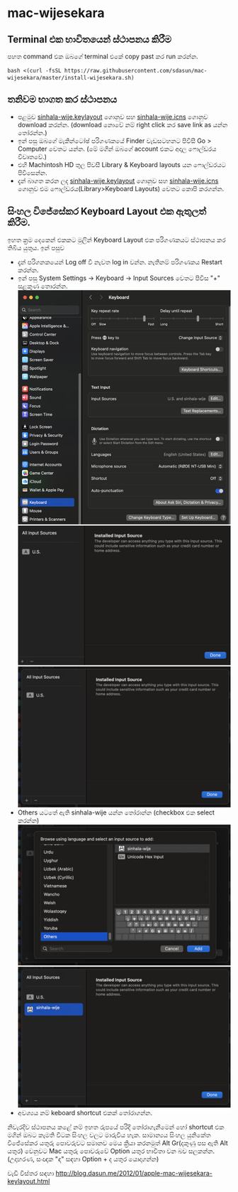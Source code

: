 # mac-wijesekara

## Terminal එක භාවිතයෙන් ස්ථාපනය කිරීම
පහත command එක ඔබගේ terminal එකේ copy past කර run කරන්න.
```
bash <(curl -fsSL https://raw.githubusercontent.com/sdasun/mac-wijesekara/master/install-wijesekara.sh)
```
## තනිවම භාගත කර ස්ථාපනය
* පළමුව [sinhala-wije.keylayout](https://raw.githubusercontent.com/sdasun/mac-wijesekara/master/sinhala-wije.keylayout) ගොනුව සහ [sinhala-wije.icns](https://raw.githubusercontent.com/sdasun/mac-wijesekara/master/sinhala-wije.icns) ගොනුව download කරන්න. (download නොවේ නම් right click කර save link as යන්න තෝරන්න.)
* ඉන් පසු ඔබගේ මැකින්ටෝෂ් පරිගණකයේ Finder වැඩසටහනට පිවිසී Go > Computer වෙතට යන්න.
(මේ මගින් ඔබගේ account එකට අදාල ෆොල්ඩරය  විවෘතවේ.)
* එහි Machintosh HD තුල පිවසී Library & Keyboard layouts යන ෆොල්ඩරයට පිවිසෙන්න.
* දැන් බාගත කරන ලද [sinhala-wije.keylayout](https://raw.githubusercontent.com/sdasun/mac-wijesekara/master/sinhala-wije.keylayout) ගොනුව සහ [sinhala-wije.icns](https://raw.githubusercontent.com/sdasun/mac-wijesekara/master/sinhala-wije.icns) ගොනුව එම ෆොල්ඩරය(Library>Keyboard Layouts) වෙතට කොපි කරගන්න.


## සිංහල විජේසේකර Keyboard Layout එක ඇතුලත් කිරීම.
ඉහත ක්‍රම දෙකෙන් එකකට මුලින් Keyboard Layout එක පරිගණකයට ස්ථාපනය කර තිබිය යුතුය. ඉන් පසුව
* දැන් පරිගනකයෙන් Log off වී නැවත log in වන්න. නැතිනම් පරිගණකය Restart කරන්න.
* ඉන් පසු System Settings → Keyboard → Input Sources  වෙතට පිවිස "+" සළකුණ තොරන්න.
<br/>![Step 1](https://github.com/sdasun/mac-wijesekara/blob/master/images/step1.png?raw=true)
<br/>![Step 2](https://github.com/sdasun/mac-wijesekara/blob/master/images/step2.png?raw=true)
<br/>![Step 3](https://github.com/sdasun/mac-wijesekara/blob/master/images/step3.png?raw=true)
* Others යටතේ ඇති sinhala-wije යන්න තෝරාන්න (checkbox එක ‍select  කරන්න)
<br/>![Step 4](https://github.com/sdasun/mac-wijesekara/blob/master/images/step4.png?raw=true)
<br/>![Step 5](https://github.com/sdasun/mac-wijesekara/blob/master/images/step5.png?raw=true)
* අවශ්‍යය නම් keboard shortcut එකක් තෝරාගන්න.

නිවැරදිව ස්ථාපනය කළේ නම් ඉහත රුපයේ පරිදි තෝරාගැනීමෙන් හෝ shortcut එක මගින් ඔබට කැමති විටක සිංහල වලට මාරුවිය හැක. සාමාන්‍යය සිංහල යුනිකේත විජේසේකර යතුරු පොවරුවට සමානව මෙය ක්‍රියා කරනමුත් Alt Gr(දකුණු පස ඇති Alt යතුර) වෙනුවට Mac යතුරු පොවරුවේ Option යතුර භාවිතා වන බව සලකන්න. (උදාහරණ, සංඥක "ඳ" සඳහා Option + ද යතුර යොදාගන්න)

වැඩි විස්තර සඳහා http://blog.dasun.me/2012/01/apple-mac-wijesekara-keylayout.html
